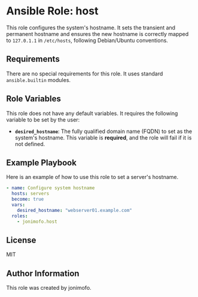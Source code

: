 # Ansible Role: host

This role configures the system's hostname. It sets the transient and permanent hostname and ensures the new hostname is correctly mapped to `127.0.1.1` in `/etc/hosts`, following Debian/Ubuntu conventions.

## Requirements

There are no special requirements for this role. It uses standard `ansible.builtin` modules.

## Role Variables

This role does not have any default variables. It requires the following variable to be set by the user:

* **`desired_hostname`**: The fully qualified domain name (FQDN) to set as the system's hostname. This variable is **required**, and the role will fail if it is not defined.

## Example Playbook

Here is an example of how to use this role to set a server's hostname.

```yaml
- name: Configure system hostname
  hosts: servers
  become: true
  vars:
    desired_hostname: "webserver01.example.com"
  roles:
    - jonimofo.host
```

## License

MIT

## Author Information

This role was created by jonimofo.